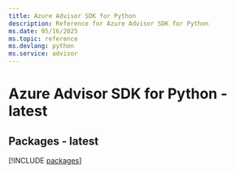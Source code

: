 ```yaml
---
title: Azure Advisor SDK for Python
description: Reference for Azure Advisor SDK for Python
ms.date: 05/16/2025
ms.topic: reference
ms.devlang: python
ms.service: advisor
---
```

# Azure Advisor SDK for Python - latest
## Packages - latest
[!INCLUDE [packages](advisor-index.md)]